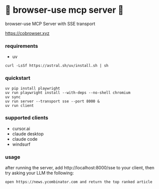 # 💫 browser-use mcp server 💫

browser-use MCP Server with SSE transport

https://cobrowser.xyz

### requirements

- uv

```
curl -LsSf https://astral.sh/uv/install.sh | sh
```

### quickstart

```
uv pip install playwright
uv run playwright install --with-deps --no-shell chromium
uv sync
uv run server --transport sse --port 8000 &
uv run client
```

### supported clients

- cursor.ai
- claude desktop
- claude code
- windsurf

### usage

after running the server, add http://localhost:8000/sse to your client, then try asking your LLM the following:

```open https://news.ycombinator.com and return the top ranked article```

